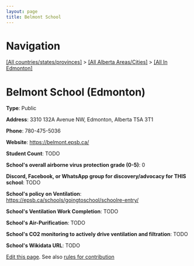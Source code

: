 ```yaml
---
layout: page
title: Belmont School
---
```

# Navigation

[[All countries/states/provinces]](../../..) > [[All Alberta Areas/Cities]](../..) > [[All In Edmonton]](..)

# Belmont School (Edmonton)

**Type**: Public

**Address**: 3310 132A Avenue NW, Edmonton, Alberta T5A 3T1

**Phone**: 780-475-5036

**Website**: <https://belmont.epsb.ca/>

**Student Count**: TODO

**School's overall airborne virus protection grade (0-5)**: 0

**Discord, Facebook, or WhatsApp group for discovery/advocacy for THIS school**: TODO

**School's policy on Ventilation**: <https://epsb.ca/schools/goingtoschool/schoolre-entry/>

**School's Ventilation Work Completion**: TODO

**School's Air-Purification**: TODO

**School's CO2 monitoring to actively drive ventilation and filtration**: TODO

**School's Wikidata URL**: TODO


[Edit this page](https://github.com/ventilate-schools/AB/edit/main/./Edmonton/Belmont_School.md). See also [rules for contribution](../../../contribution-rules/)